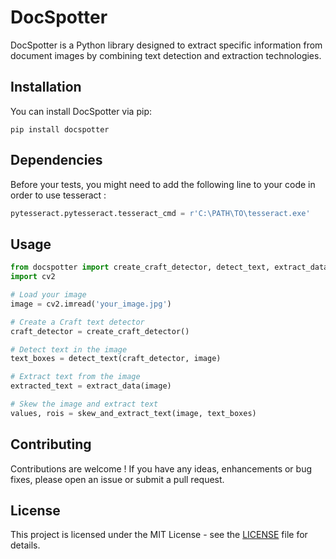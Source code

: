 # DocSpotter

DocSpotter is a Python library designed to extract specific information from document images by combining text detection and extraction technologies.

## Installation

You can install DocSpotter via pip:

```
pip install docspotter
```

## Dependencies 

Before your tests, you might need to add the following line to your code in order to use tesseract :

```python
pytesseract.pytesseract.tesseract_cmd = r'C:\PATH\TO\tesseract.exe'
```
## Usage

```python
from docspotter import create_craft_detector, detect_text, extract_data, skew_and_extract_text
import cv2

# Load your image
image = cv2.imread('your_image.jpg')

# Create a Craft text detector
craft_detector = create_craft_detector()

# Detect text in the image
text_boxes = detect_text(craft_detector, image)

# Extract text from the image
extracted_text = extract_data(image)

# Skew the image and extract text
values, rois = skew_and_extract_text(image, text_boxes)

```

## Contributing

Contributions are welcome ! If you have any ideas, enhancements or bug fixes, please open an issue or submit a pull request.

## License

This project is licensed under the MIT License - see the [LICENSE]() file for details.
